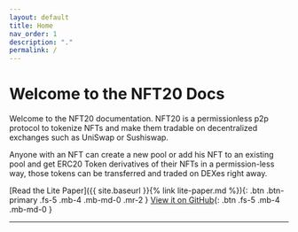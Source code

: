 ```yaml
---
layout: default
title: Home
nav_order: 1
description: "."
permalink: /
---
```


# Welcome to the NFT20 Docs

Welcome to the NFT20 documentation. NFT20 is a permissionless p2p protocol to tokenize NFTs and make them tradable on decentralized exchanges such as UniSwap or Sushiswap.

Anyone with an NFT can create a new pool or add his NFT to an existing pool and get ERC20 Token derivatives of their NFTs in a permission-less way, those tokens can be transferred and traded on DEXes
right away.

[Read the Lite Paper]({{ site.baseurl }}{% link lite-paper.md %}){: .btn .btn-primary .fs-5 .mb-4 .mb-md-0 .mr-2 } [View it on GitHub](https://github.com/verynifty/nft20-dex){: .btn .fs-5 .mb-4 .mb-md-0 }

---
